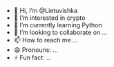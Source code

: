 - 👋 Hi, I’m @Lietuvishka
- 👀 I’m interested in crypto
- 🌱 I’m currently learning Python
- 💞️ I’m looking to collaborate on ...
- 📫 How to reach me ...
- 😄 Pronouns: ...
- ⚡ Fun fact: ...

<!--Community Rewards of the past month:-
Lietuvishka/Lietuvishka is a ✨ special ✨ repository because its `README.md` (this file) appears on your GitHub profile.



